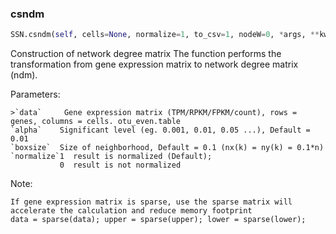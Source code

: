 ### csndm
```python
SSN.csndm(self, cells=None, normalize=1, to_csv=1, nodeW=0, *args, **kwargs)
```
Construction of network degree matrix
The function performs the transformation from gene expression matrix to network degree matrix (ndm).

Parameters:

    >`data`     Gene expression matrix (TPM/RPKM/FPKM/count), rows = genes, columns = cells. otu_even.table
    `alpha`    Significant level (eg. 0.001, 0.01, 0.05 ...), Default = 0.01
    `boxsize`  Size of neighborhood, Default = 0.1 (nx(k) = ny(k) = 0.1*n)
    `normalize`1  result is normalized (Default);
               0  result is not normalized
Note:

    If gene expression matrix is sparse, use the sparse matrix will accelerate the calculation and reduce memory footprint
    data = sparse(data); upper = sparse(upper); lower = sparse(lower);
  
